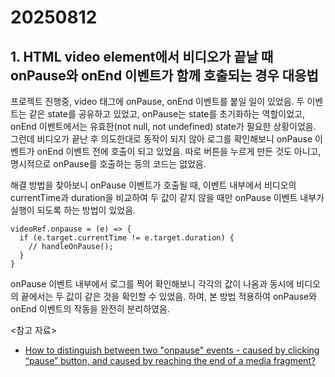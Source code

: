 # 20250812

## 1. HTML video element에서 비디오가 끝날 때 onPause와 onEnd 이벤트가 함께 호출되는 경우 대응법

프로젝트 진행중, video 태그에 onPause, onEnd 이벤트를 붙일 일이 있었음.
두 이벤트는 같은 state를 공유하고 있었고, onPause는 state를 초기화하는 역할이었고, onEnd 이벤트에서는 유효한(not null, not undefined) state가 필요한 상황이었음.
그런데 비디오가 끝난 후 의도한대로 동작이 되지 않아 로그를 확인해보니 onPause 이벤트가 onEnd 이벤트 전에 호출이 되고 있었음. 따로 버튼을 누르게 만든 것도 아니고, 명시적으로 onPause를 호출하는 등의 코드는 없었음.

해결 방법을 찾아보니 onPause 이벤트가 호출될 때, 이벤트 내부에서 비디오의 currentTime과 duration을 비교하여 두 값이 같지 않을 때만 onPause 이벤트 내부가 실행이 되도록 하는 방법이 있었음.

```tsx
videoRef.onpause = (e) => {
  if (e.target.currentTime != e.target.duration) {
    // handleOnPause();
  }
}
```

onPause 이벤트 내부에서 로그를 찍어 확인해보니 각각의 값이 나옴과 동시에 비디오의 끝에서는 두 값이 같은 것을 확인할 수 있었음.
하여, 본 방법 적용하여 onPause와 onEnd 이벤트의 작동을 완전히 분리하였음.

<참고 자료>

- [How to distinguish between two "onpause" events - caused by clicking “pause” button, and caused by reaching the end of a media fragment?](https://stackoverflow.com/questions/30297561/how-to-distinguish-between-two-onpause-events-caused-by-clicking-pause-but)